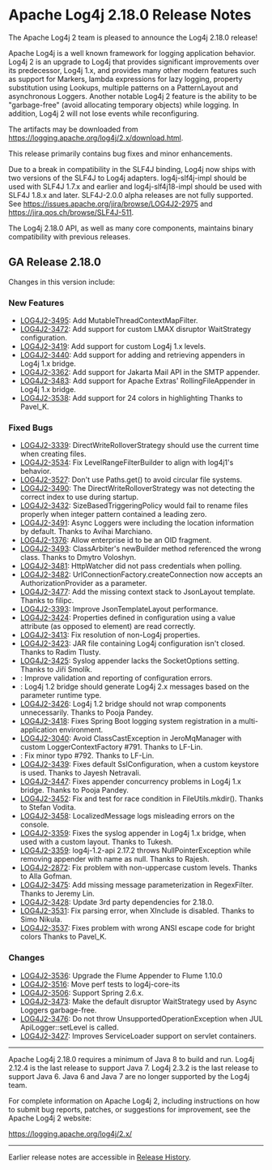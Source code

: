 <!---
 Licensed to the Apache Software Foundation (ASF) under one or more
 contributor license agreements.  See the NOTICE file distributed with
 this work for additional information regarding copyright ownership.
 The ASF licenses this file to You under the Apache License, Version 2.0
 (the "License"); you may not use this file except in compliance with
 the License.  You may obtain a copy of the License at

      http://www.apache.org/licenses/LICENSE-2.0

 Unless required by applicable law or agreed to in writing, software
 distributed under the License is distributed on an "AS IS" BASIS,
 WITHOUT WARRANTIES OR CONDITIONS OF ANY KIND, either express or implied.
 See the License for the specific language governing permissions and
 limitations under the License.
-->
# Apache Log4j 2.18.0 Release Notes

The Apache Log4j 2 team is pleased to announce the Log4j 2.18.0 release!

Apache Log4j is a well known framework for logging application behavior. Log4j 2 is an upgrade
to Log4j that provides significant improvements over its predecessor, Log4j 1.x, and provides
many other modern features such as support for Markers, lambda expressions for lazy logging,
property substitution using Lookups, multiple patterns on a PatternLayout and asynchronous
Loggers. Another notable Log4j 2 feature is the ability to be "garbage-free" (avoid allocating
temporary objects) while logging. In addition, Log4j 2 will not lose events while reconfiguring.

The artifacts may be downloaded from https://logging.apache.org/log4j/2.x/download.html.

This release primarily contains bug fixes and minor enhancements.

Due to a break in compatibility in the SLF4J binding, Log4j now ships with two versions of the SLF4J to Log4j adapters.
log4j-slf4j-impl should be used with SLF4J 1.7.x and earlier and log4j-slf4j18-impl should be used with SLF4J 1.8.x and
later. SLF4J-2.0.0 alpha releases are not fully supported. See https://issues.apache.org/jira/browse/LOG4J2-2975 and
https://jira.qos.ch/browse/SLF4J-511.

The Log4j 2.18.0 API, as well as many core components, maintains binary compatibility with previous releases.

## GA Release 2.18.0

Changes in this version include:

### New Features
* [LOG4J2-3495](https://issues.apache.org/jira/browse/LOG4J2-3495):
Add MutableThreadContextMapFilter.
* [LOG4J2-3472](https://issues.apache.org/jira/browse/LOG4J2-3472):
Add support for custom LMAX disruptor WaitStrategy configuration.
* [LOG4J2-3419](https://issues.apache.org/jira/browse/LOG4J2-3419):
Add support for custom Log4j 1.x levels.
* [LOG4J2-3440](https://issues.apache.org/jira/browse/LOG4J2-3440):
Add support for adding and retrieving appenders in Log4j 1.x bridge.
* [LOG4J2-3362](https://issues.apache.org/jira/browse/LOG4J2-3362):
Add support for Jakarta Mail API in the SMTP appender.
* [LOG4J2-3483](https://issues.apache.org/jira/browse/LOG4J2-3483):
Add support for Apache Extras' RollingFileAppender in Log4j 1.x bridge.
* [LOG4J2-3538](https://issues.apache.org/jira/browse/LOG4J2-3538):
Add support for 24 colors in highlighting Thanks to Pavel_K.

### Fixed Bugs
* [LOG4J2-3339](https://issues.apache.org/jira/browse/LOG4J2-3339):
DirectWriteRolloverStrategy should use the current time when creating files.
* [LOG4J2-3534](https://issues.apache.org/jira/browse/LOG4J2-3534):
Fix LevelRangeFilterBuilder to align with log4j1's behavior.
* [LOG4J2-3527](https://issues.apache.org/jira/browse/LOG4J2-3527):
Don't use Paths.get() to avoid circular file systems.
* [LOG4J2-3490](https://issues.apache.org/jira/browse/LOG4J2-3490):
The DirectWriteRolloverStrategy was not detecting the correct index to use during startup.
* [LOG4J2-3432](https://issues.apache.org/jira/browse/LOG4J2-3432):
SizeBasedTriggeringPolicy would fail to rename files properly when integer pattern contained a leading zero.
* [LOG4J2-3491](https://issues.apache.org/jira/browse/LOG4J2-3491):
Async Loggers were including the location information by default. Thanks to Avihai Marchiano.
* [LOG4J2-1376](https://issues.apache.org/jira/browse/LOG4J2-1376):
Allow enterprise id to be an OID fragment.
* [LOG4J2-3493](https://issues.apache.org/jira/browse/LOG4J2-3493):
ClassArbiter's newBuilder method referenced the wrong class. Thanks to Dmytro Voloshyn.
* [LOG4J2-3481](https://issues.apache.org/jira/browse/LOG4J2-3481):
HttpWatcher did not pass credentials when polling.
* [LOG4J2-3482](https://issues.apache.org/jira/browse/LOG4J2-3482):
UrlConnectionFactory.createConnection now accepts an AuthorizationProvider as a parameter.
* [LOG4J2-3477](https://issues.apache.org/jira/browse/LOG4J2-3477):
Add the missing context stack to JsonLayout template. Thanks to filipc.
* [LOG4J2-3393](https://issues.apache.org/jira/browse/LOG4J2-3393):
Improve JsonTemplateLayout performance.
* [LOG4J2-3424](https://issues.apache.org/jira/browse/LOG4J2-3424):
Properties defined in configuration using a value attribute (as opposed to element) are read correctly.
* [LOG4J2-3413](https://issues.apache.org/jira/browse/LOG4J2-3413):
Fix resolution of non-Log4j properties.
* [LOG4J2-3423](https://issues.apache.org/jira/browse/LOG4J2-3423):
JAR file containing Log4j configuration isn't closed. Thanks to Radim Tlusty.
* [LOG4J2-3425](https://issues.apache.org/jira/browse/LOG4J2-3425):
Syslog appender lacks the SocketOptions setting. Thanks to Jiří Smolík.
* [](https://issues.apache.org/jira/browse/LOG4J2-3425):
Improve validation and reporting of configuration errors.
* [](https://issues.apache.org/jira/browse/LOG4J2-3425):
Log4j 1.2 bridge should generate Log4j 2.x messages based on the parameter runtime type.
* [LOG4J2-3426](https://issues.apache.org/jira/browse/LOG4J2-3426):
Log4j 1.2 bridge should not wrap components unnecessarily. Thanks to Pooja Pandey.
* [LOG4J2-3418](https://issues.apache.org/jira/browse/LOG4J2-3418):
Fixes Spring Boot logging system registration in a multi-application environment.
* [LOG4J2-3040](https://issues.apache.org/jira/browse/LOG4J2-3040):
Avoid ClassCastException in JeroMqManager with custom LoggerContextFactory #791. Thanks to LF-Lin.
* [](https://issues.apache.org/jira/browse/LOG4J2-3040):
Fix minor typo #792. Thanks to LF-Lin.
* [LOG4J2-3439](https://issues.apache.org/jira/browse/LOG4J2-3439):
Fixes default SslConfiguration, when a custom keystore is used. Thanks to Jayesh Netravali.
* [LOG4J2-3447](https://issues.apache.org/jira/browse/LOG4J2-3447):
Fixes appender concurrency problems in Log4j 1.x bridge. Thanks to Pooja Pandey.
* [LOG4J2-3452](https://issues.apache.org/jira/browse/LOG4J2-3452):
Fix and test for race condition in FileUtils.mkdir(). Thanks to Stefan Vodita.
* [LOG4J2-3458](https://issues.apache.org/jira/browse/LOG4J2-3458):
LocalizedMessage logs misleading errors on the console.
* [LOG4J2-3359](https://issues.apache.org/jira/browse/LOG4J2-3359):
Fixes the syslog appender in Log4j 1.x bridge, when used with a custom layout. Thanks to Tukesh.
* [LOG4J2-3359](https://issues.apache.org/jira/browse/LOG4J2-3359):
log4j-1.2-api 2.17.2 throws NullPointerException while removing appender with name as null. Thanks to Rajesh.
* [LOG4J2-2872](https://issues.apache.org/jira/browse/LOG4J2-2872):
Fix problem with non-uppercase custom levels. Thanks to Alla Gofman.
* [LOG4J2-3475](https://issues.apache.org/jira/browse/LOG4J2-3475):
Add missing message parameterization in RegexFilter. Thanks to Jeremy Lin.
* [LOG4J2-3428](https://issues.apache.org/jira/browse/LOG4J2-3428):
Update 3rd party dependencies for 2.18.0.
* [LOG4J2-3531](https://issues.apache.org/jira/browse/LOG4J2-3531):
Fix parsing error, when XInclude is disabled. Thanks to Simo Nikula.
* [LOG4J2-3537](https://issues.apache.org/jira/browse/LOG4J2-3537):
Fixes problem with wrong ANSI escape code for bright colors Thanks to Pavel_K.

### Changes
* [LOG4J2-3536](https://issues.apache.org/jira/browse/LOG4J2-3536):
Upgrade the Flume Appender to Flume 1.10.0
* [LOG4J2-3516](https://issues.apache.org/jira/browse/LOG4J2-3516):
Move perf tests to log4j-core-its
* [LOG4J2-3506](https://issues.apache.org/jira/browse/LOG4J2-3506):
Support Spring 2.6.x.
* [LOG4J2-3473](https://issues.apache.org/jira/browse/LOG4J2-3473):
Make the default disruptor WaitStrategy used by Async Loggers garbage-free.
* [LOG4J2-3476](https://issues.apache.org/jira/browse/LOG4J2-3476):
Do not throw UnsupportedOperationException when JUL ApiLogger::setLevel is called.
* [LOG4J2-3427](https://issues.apache.org/jira/browse/LOG4J2-3427):
Improves ServiceLoader support on servlet containers.

---

Apache Log4j 2.18.0 requires a minimum of Java 8 to build and run.
Log4j 2.12.4 is the last release to support Java 7.
Log4j 2.3.2 is the last release to support Java 6.
Java 6 and Java 7 are no longer supported by the Log4j team.

For complete information on Apache Log4j 2, including instructions on how to submit bug
reports, patches, or suggestions for improvement, see the Apache Log4j 2 website:

https://logging.apache.org/log4j/2.x/

---

Earlier release notes are accessible in [Release History](https://logging.apache.org/log4j/2.x/changes-report.html).
